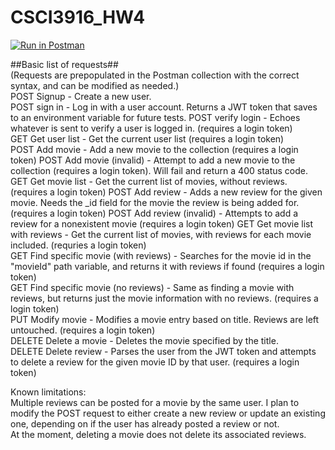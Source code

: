 # CSCI3916_HW4
[![Run in Postman](https://run.pstmn.io/button.svg)](https://app.getpostman.com/run-collection/a1f7deb143134af8ed58#?env%5BHW4%5D=W3siZGVzY3JpcHRpb24iOnsiY29udGVudCI6IiIsInR5cGUiOiJ0ZXh0L3BsYWluIn0sInZhbHVlIjoiSldUIGV5SmhiR2NpT2lKSVV6STFOaUlzSW5SNWNDSTZJa3BYVkNKOS5leUpwWkNJNklqVmpZMkkzWmpoalpUSmxPV0kxTURBd05Ea3dZbVkxTlNJc0luVnpaWEp1WVcxbElqb2lVMmxsY25KaE1EZzNJaXdpYVdGMElqb3hOVFUyT0RReE16YzFmUS5PM1BsZ2I2cFVvNzZYWEU4NWt4ZlUxNHQxN1RSeHNlY2FCbFhUM0JIdkY4Iiwia2V5IjoidG9rZW4iLCJlbmFibGVkIjp0cnVlfV0=)  

##Basic list of requests##  
(Requests are prepopulated in the Postman collection with the correct syntax, and can be modified as needed.)  
POST Signup - Create a new user.  
POST sign in - Log in with a user account. Returns a JWT token that saves to an environment variable for future tests.
POST verify login - Echoes whatever is sent to verify a user is logged in. (requires a login token)    
GET  Get user list - Get the current user list (requires a login token)  
POST Add movie - Add a new movie to the collection (requires a login token)
POST Add movie (invalid) - Attempt to add a new movie to the collection (requires a login token). Will fail and return a 400 status code.  
GET Get movie list - Get the current list of movies, without reviews. (requires a login token)
POST Add review - Adds a new review for the given movie.  Needs the \_id field for the movie the review is being added for. (requires a login token)
POST Add review (invalid) - Attempts to add a review for a nonexistent movie (requires a login token)
GET Get movie list with reviews - Get the current list of movies, with reviews for each movie included. (requries a login token)  
GET Find specific movie (with reviews) - Searches for the movie id in the "movieId" path variable, and returns it with reviews if found (requires a login token)  
GET Find specific movie (no reviews) - Same as finding a movie with reviews, but returns just the movie information with no reviews. (requires a login token)  
PUT Modify movie - Modifies a movie entry based on title. Reviews are left untouched. (requires a login token)  
DELETE Delete a movie - Deletes the movie specified by the title.  
DELETE Delete review - Parses the user from the JWT token and attempts to delete a review for the given movie ID by that user. (requires a login token)  

Known limitations:  
Multiple reviews can be posted for a movie by the same user. I plan to modify the POST request to either create a new review or update an existing one, depending on if the user has already posted a review or not.  
At the moment, deleting a movie does not delete its associated reviews.
